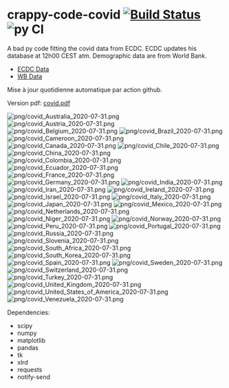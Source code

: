 # crappy-code-covid [![Build Status](https://cloud.drone.io/api/badges/a-lemonnier/crappy-code-covid/status.svg)](https://cloud.drone.io/a-lemonnier/crappy-code-covid) ![py CI](https://github.com/a-lemonnier/crappy-code-covid/workflows/py%20CI/badge.svg)
 
A bad py code fitting the covid data from ECDC. ECDC updates his database at 12h00 CEST atm. Demographic data are from World Bank.
 
- [ECDC Data](https://www.ecdc.europa.eu/en/publications-data/download-todays-data-geographic-distribution-covid-19-cases-worldwide)
- [WB Data](https://data.worldbank.org/indicator/sp.pop.totl)
 
 
Mise à jour quotidienne automatique par action github.
 
Version pdf: [covid.pdf](https://github.com/a-lemonnier/crappy-code-covid/raw/master/covid.pdf)
 
![png/covid_Australia_2020-07-31.png](png/covid_Australia_2020-07-31.png)
![png/covid_Austria_2020-07-31.png](png/covid_Austria_2020-07-31.png)
![png/covid_Belgium_2020-07-31.png](png/covid_Belgium_2020-07-31.png)
![png/covid_Brazil_2020-07-31.png](png/covid_Brazil_2020-07-31.png)
![png/covid_Cameroon_2020-07-31.png](png/covid_Cameroon_2020-07-31.png)
![png/covid_Canada_2020-07-31.png](png/covid_Canada_2020-07-31.png)
![png/covid_Chile_2020-07-31.png](png/covid_Chile_2020-07-31.png)
![png/covid_China_2020-07-31.png](png/covid_China_2020-07-31.png)
![png/covid_Colombia_2020-07-31.png](png/covid_Colombia_2020-07-31.png)
![png/covid_Ecuador_2020-07-31.png](png/covid_Ecuador_2020-07-31.png)
![png/covid_France_2020-07-31.png](png/covid_France_2020-07-31.png)
![png/covid_Germany_2020-07-31.png](png/covid_Germany_2020-07-31.png)
![png/covid_India_2020-07-31.png](png/covid_India_2020-07-31.png)
![png/covid_Iran_2020-07-31.png](png/covid_Iran_2020-07-31.png)
![png/covid_Ireland_2020-07-31.png](png/covid_Ireland_2020-07-31.png)
![png/covid_Israel_2020-07-31.png](png/covid_Israel_2020-07-31.png)
![png/covid_Italy_2020-07-31.png](png/covid_Italy_2020-07-31.png)
![png/covid_Japan_2020-07-31.png](png/covid_Japan_2020-07-31.png)
![png/covid_Mexico_2020-07-31.png](png/covid_Mexico_2020-07-31.png)
![png/covid_Netherlands_2020-07-31.png](png/covid_Netherlands_2020-07-31.png)
![png/covid_Niger_2020-07-31.png](png/covid_Niger_2020-07-31.png)
![png/covid_Norway_2020-07-31.png](png/covid_Norway_2020-07-31.png)
![png/covid_Peru_2020-07-31.png](png/covid_Peru_2020-07-31.png)
![png/covid_Portugal_2020-07-31.png](png/covid_Portugal_2020-07-31.png)
![png/covid_Russia_2020-07-31.png](png/covid_Russia_2020-07-31.png)
![png/covid_Slovenia_2020-07-31.png](png/covid_Slovenia_2020-07-31.png)
![png/covid_South_Africa_2020-07-31.png](png/covid_South_Africa_2020-07-31.png)
![png/covid_South_Korea_2020-07-31.png](png/covid_South_Korea_2020-07-31.png)
![png/covid_Spain_2020-07-31.png](png/covid_Spain_2020-07-31.png)
![png/covid_Sweden_2020-07-31.png](png/covid_Sweden_2020-07-31.png)
![png/covid_Switzerland_2020-07-31.png](png/covid_Switzerland_2020-07-31.png)
![png/covid_Turkey_2020-07-31.png](png/covid_Turkey_2020-07-31.png)
![png/covid_United_Kingdom_2020-07-31.png](png/covid_United_Kingdom_2020-07-31.png)
![png/covid_United_States_of_America_2020-07-31.png](png/covid_United_States_of_America_2020-07-31.png)
![png/covid_Venezuela_2020-07-31.png](png/covid_Venezuela_2020-07-31.png)
 
Dependencies:
- scipy
- numpy
- matplotlib
- pandas
- tk
- xlrd
- requests
- notify-send
